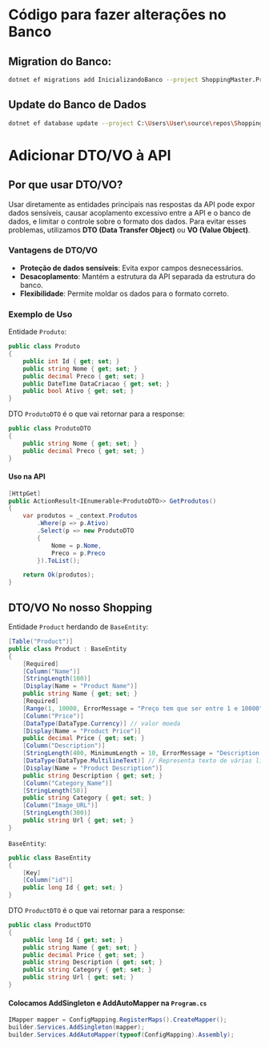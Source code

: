 
# Código para fazer alterações no Banco
## Migration do Banco:
```bash
dotnet ef migrations add InicializandoBanco --project ShoppingMaster.ProdutosAPI --startup-project ShoppingMaster.ProdutosAPI
```
## Update do Banco de Dados
```bash
dotnet ef database update --project C:\Users\User\source\repos\ShoppingMaster\ShoppingMaster.ProdutosAPI\ShoppingMaster.ProdutosAPI.csproj --startup-project C:\Users\User\source\repos\ShoppingMaster\ShoppingMaster.ProdutosAPI\ShoppingMaster.ProdutosAPI.csproj
```
# Adicionar DTO/VO à API

## Por que usar DTO/VO?

Usar diretamente as entidades principais nas respostas da API pode expor dados sensíveis, causar acoplamento excessivo entre a API e o banco de dados, e limitar o controle sobre o formato dos dados. Para evitar esses problemas, utilizamos **DTO (Data Transfer Object)** ou **VO (Value Object)**.

### Vantagens de DTO/VO

- **Proteção de dados sensíveis**: Evita expor campos desnecessários.
- **Desacoplamento**: Mantém a estrutura da API separada da estrutura do banco.
- **Flexibilidade**: Permite moldar os dados para o formato correto.
  
### Exemplo de Uso 

Entidade `Produto`:

```C#
public class Produto
{
    public int Id { get; set; }
    public string Nome { get; set; }
    public decimal Preco { get; set; }
    public DateTime DataCriacao { get; set; }
    public bool Ativo { get; set; }
}
````

DTO `ProdutoDTO`
é o que vai retornar para a response:
````csharp
public class ProdutoDTO
{
    public string Nome { get; set; }
    public decimal Preco { get; set; }
}
````
#### Uso na API
````csharp
[HttpGet]
public ActionResult<IEnumerable<ProdutoDTO>> GetProdutos()
{
    var produtos = _context.Produtos
        .Where(p => p.Ativo)
        .Select(p => new ProdutoDTO
        {
            Nome = p.Nome,
            Preco = p.Preco
        }).ToList();

    return Ok(produtos);
}
````
## DTO/VO No nosso Shopping

Entidade `Product` herdando de `BaseEntity`:

```C#
[Table("Product")]
public class Product : BaseEntity
{
    [Required]
    [Column("Name")]
    [StringLength(100)]
    [Display(Name = "Product Name")]
    public string Name { get; set; }
    [Required]
    [Range(1, 10000, ErrorMessage = "Preço tem que ser entre 1 e 10000")]
    [Column("Price")]
    [DataType(DataType.Currency)] // valor moeda
    [Display(Name = "Product Price")]
    public decimal Price { get; set; }
    [Column("Description")]
    [StringLength(400, MinimumLength = 10, ErrorMessage = "Description must be between 10 and 200 characters.")]
    [DataType(DataType.MultilineText)] // Representa texto de várias linhas.
    [Display(Name = "Product Description")]
    public string Description { get; set; }
    [Column("Category_Name")]
    [StringLength(50)]
    public string Category { get; set; }
    [Column("Image_URL")]
    [StringLength(300)]
    public string Url { get; set; }
}
````
`BaseEntity`:
````csharp
public class BaseEntity
{
    [Key]
    [Column("id")]
    public long Id { get; set; }
}
````


DTO `ProductDTO`
é o que vai retornar para a response:
````csharp
public class ProductDTO
{
    public long Id { get; set; }
    public string Name { get; set; }
    public decimal Price { get; set; }
    public string Description { get; set; }
    public string Category { get; set; }
    public string Url { get; set; }
}
````
#### Colocamos AddSingleton e AddAutoMapper na `Program.cs`
````csharp
IMapper mapper = ConfigMapping.RegisterMaps().CreateMapper();
builder.Services.AddSingleton(mapper);
builder.Services.AddAutoMapper(typeof(ConfigMapping).Assembly);
````










